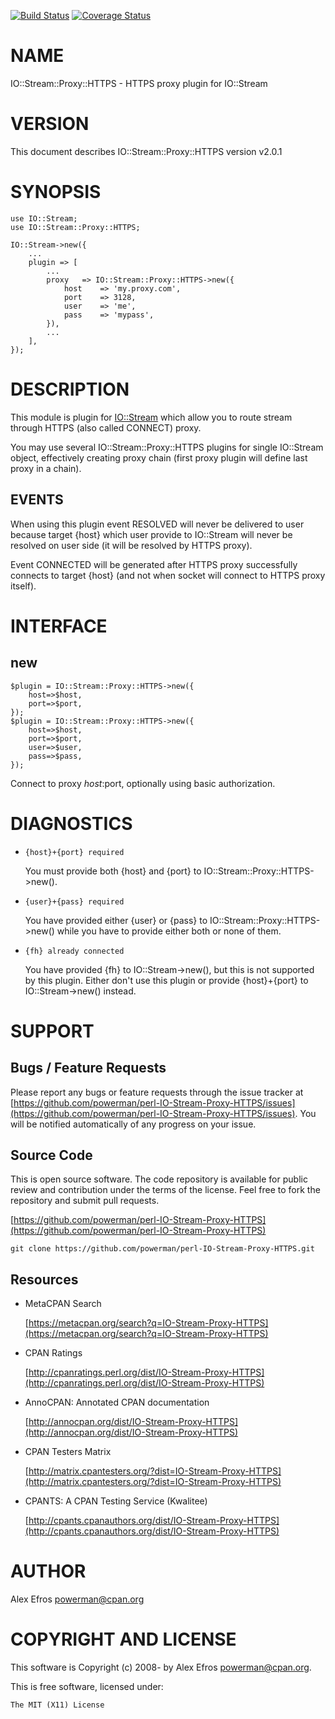 [![Build Status](https://travis-ci.org/powerman/perl-IO-Stream-Proxy-HTTPS.svg?branch=master)](https://travis-ci.org/powerman/perl-IO-Stream-Proxy-HTTPS)
[![Coverage Status](https://coveralls.io/repos/powerman/perl-IO-Stream-Proxy-HTTPS/badge.svg?branch=master)](https://coveralls.io/r/powerman/perl-IO-Stream-Proxy-HTTPS?branch=master)

# NAME

IO::Stream::Proxy::HTTPS - HTTPS proxy plugin for IO::Stream

# VERSION

This document describes IO::Stream::Proxy::HTTPS version v2.0.1

# SYNOPSIS

    use IO::Stream;
    use IO::Stream::Proxy::HTTPS;

    IO::Stream->new({
        ...
        plugin => [
            ...
            proxy   => IO::Stream::Proxy::HTTPS->new({
                host    => 'my.proxy.com',
                port    => 3128,
                user    => 'me',
                pass    => 'mypass',
            }),
            ...
        ],
    });

# DESCRIPTION

This module is plugin for [IO::Stream](https://metacpan.org/pod/IO::Stream) which allow you to route stream
through HTTPS (also called CONNECT) proxy.

You may use several IO::Stream::Proxy::HTTPS plugins for single IO::Stream
object, effectively creating proxy chain (first proxy plugin will define
last proxy in a chain).

## EVENTS

When using this plugin event RESOLVED will never be delivered to user because
target {host} which user provide to IO::Stream will never be resolved on
user side (it will be resolved by HTTPS proxy).

Event CONNECTED will be generated after HTTPS proxy successfully connects to
target {host} (and not when socket will connect to HTTPS proxy itself).

# INTERFACE 

## new

    $plugin = IO::Stream::Proxy::HTTPS->new({
        host=>$host,
        port=>$port,
    });
    $plugin = IO::Stream::Proxy::HTTPS->new({
        host=>$host,
        port=>$port,
        user=>$user,
        pass=>$pass,
    });

Connect to proxy $host:$port, optionally using basic authorization.

# DIAGNOSTICS

- `{host}+{port} required`

    You must provide both {host} and {port} to IO::Stream::Proxy::HTTPS->new().

- `{user}+{pass} required`

    You have provided either {user} or {pass} to IO::Stream::Proxy::HTTPS->new()
    while you have to provide either both or none of them.

- `{fh} already connected`

    You have provided {fh} to IO::Stream->new(), but this is not supported by
    this plugin. Either don't use this plugin or provide {host}+{port} to
    IO::Stream->new() instead.

# SUPPORT

## Bugs / Feature Requests

Please report any bugs or feature requests through the issue tracker
at [https://github.com/powerman/perl-IO-Stream-Proxy-HTTPS/issues](https://github.com/powerman/perl-IO-Stream-Proxy-HTTPS/issues).
You will be notified automatically of any progress on your issue.

## Source Code

This is open source software. The code repository is available for
public review and contribution under the terms of the license.
Feel free to fork the repository and submit pull requests.

[https://github.com/powerman/perl-IO-Stream-Proxy-HTTPS](https://github.com/powerman/perl-IO-Stream-Proxy-HTTPS)

    git clone https://github.com/powerman/perl-IO-Stream-Proxy-HTTPS.git

## Resources

- MetaCPAN Search

    [https://metacpan.org/search?q=IO-Stream-Proxy-HTTPS](https://metacpan.org/search?q=IO-Stream-Proxy-HTTPS)

- CPAN Ratings

    [http://cpanratings.perl.org/dist/IO-Stream-Proxy-HTTPS](http://cpanratings.perl.org/dist/IO-Stream-Proxy-HTTPS)

- AnnoCPAN: Annotated CPAN documentation

    [http://annocpan.org/dist/IO-Stream-Proxy-HTTPS](http://annocpan.org/dist/IO-Stream-Proxy-HTTPS)

- CPAN Testers Matrix

    [http://matrix.cpantesters.org/?dist=IO-Stream-Proxy-HTTPS](http://matrix.cpantesters.org/?dist=IO-Stream-Proxy-HTTPS)

- CPANTS: A CPAN Testing Service (Kwalitee)

    [http://cpants.cpanauthors.org/dist/IO-Stream-Proxy-HTTPS](http://cpants.cpanauthors.org/dist/IO-Stream-Proxy-HTTPS)

# AUTHOR

Alex Efros <powerman@cpan.org>

# COPYRIGHT AND LICENSE

This software is Copyright (c) 2008- by Alex Efros <powerman@cpan.org>.

This is free software, licensed under:

    The MIT (X11) License
